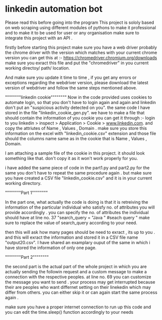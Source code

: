 # linkedin automation bot
 
 Please read this before going into the program 
 This project is sololy based on web scraping using different modules of pythons 
 to make it professional and to make it to be used for user or any organisation make sure to integrate this project with an API .


firstly before starting this project make sure you have a web driver probably the chrome driver with the version which matches with your current chrome version 
you can get this at :- https://chromedriver.chromium.org/downloads
make sure you exract this file and put the "chromedriver" in you current working directoy/ path/ location.

And make sure you update it time to time , if you get any errors or exceptions regarding the webdriver version, please download the latest version of webdriver and follow the same steps mentioned above.


""""""""linkedin cookie""""""""
Now in the code provided uses cookies to automate login, so that you don't have to login again and again and linkedin don't put an "suspicious activity detected on you".
the same code I have stored in the file "linkedin_cookie_gen.py". we have to make a file that should contain the information of you cookie you can get it through :- login to you linkedin > inspect > Application > Cookie > www.linkedin.com. and copy the attriutes of Name , Values , Domain .
make sure you store this information on the excel with "linkedin_cookie.csv" extension and those file should the columns name same as in the cookie that is Name , Values , Domain.

I am attaching a sample file of the cookie in this project. it should look something like that. don't copy it as it won't work properly for you.

i have added the same piece of code in the part1.py and part2.py for the same you don't have to repeat the same procedure again . but make sure you have created a CSV file "linkedin_cookie.csv" and it is in your current working directory.




""""""""Part 1""""""""

In the part one, what actually the code is doing is that it is retreiving the information of the particular individual who satisfy no. of attributes you will provide accordingly . 
you can specify the no. of attributes the individual should have at line no. 37 "search_query = "Java "   #seach query " make sure to replace the value of search_query according to your need.

then this will ask how many pages should be need to exract , its up to you . and this will exract the information and stored it in a CSV file name "output20.csv".
I have shared an examplary ouput of the same in which i have stored the information of only one page.


""""""""Part 2""""""""

the second part is the actual part of the whole project in which you are actually sending the followin request and a custom message to make a connection with the respective peoples.
at line no. 69 you can customize the message you want to send . your process may get interrupted because their are peoples who want differnet setting on their linekedin which may differ from others.
you can either skip it or can again start the same process again . 


make sure you have a proper internet connection to run up this code 
and you can edit the time.sleep() function accordingly to your needs